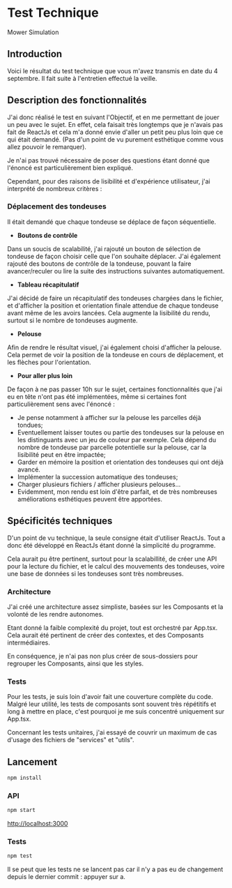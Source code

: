 # Test Technique

Mower Simulation

## Introduction

Voici le résultat du test technique que vous m'avez transmis en date du 4 septembre.
Il fait suite à l'entretien effectué la veille.

## Description des fonctionnalités

J'ai donc réalisé le test en suivant l'Objectif, et en me permettant de jouer un peu avec le sujet. En effet, cela faisait très longtemps que je n'avais pas fait de ReactJs et cela m'a donné envie d'aller un petit peu plus loin que ce qui était demandé. (Pas d'un point de vu purement esthétique comme vous allez pouvoir le remarquer).

Je n'ai pas trouvé nécessaire de poser des questions étant donné que l'énoncé est particulièrement bien expliqué.

Cependant, pour des raisons de lisibilité et d'expérience utilisateur, j'ai interprété de nombreux critères : 

### Déplacement des tondeuses

Il était demandé que chaque tondeuse se déplace de façon séquentielle. 

- **Boutons de contrôle**

Dans un soucis de scalabilité, j'ai rajouté un bouton de sélection de tondeuse de façon choisir celle que l'on souhaite déplacer.
J'ai également rajouté des boutons de contrôle de la tondeuse, pouvant la faire avancer/reculer ou lire la suite des instructions suivantes automatiquement.

- **Tableau récapitulatif**

J'ai décidé de faire un récapitulatif des tondeuses chargées dans le fichier, et d'afficher la position et orientation finale attendue de chaque tondeuse avant même de les avoirs lancées. Cela augmente la lisibilité du rendu, surtout si le nombre de tondeuses augmente.

- **Pelouse**

Afin de rendre le résultat visuel, j'ai également choisi d'afficher la pelouse. Cela permet de voir la position de la tondeuse en cours de déplacement, et les flèches pour l'orientation.

- **Pour aller plus loin**

De façon à ne pas passer 10h sur le sujet, certaines fonctionnalités que j'ai eu en tête n'ont pas été implémentées, même si certaines font particulièrement sens avec l'énoncé :
- Je pense notamment à afficher sur la pelouse les parcelles déjà tondues;
- Eventuellement laisser toutes ou partie des tondeuses sur la pelouse en les distinguants avec un jeu de couleur par exemple. Cela dépend du nombre de tondeuse par parcelle potentielle sur la pelouse, car la lisibilité peut en être impactée;
- Garder en mémoire la position et orientation des tondeuses qui ont déjà avancé.
- Implémenter la succession automatique des tondeuses;
- Charger plusieurs fichiers / afficher plusieurs pelouses...
- Evidemment, mon rendu est loin d'être parfait, et de très nombreuses améliorations esthétiques peuvent être apportées.


## Spécificités techniques

D'un point de vu technique, la seule consigne était d'utiliser ReactJs. Tout a donc été développé en ReactJs étant donné la simplicité du programme.

Cela aurait pu être pertinent, surtout pour la scalabillité, de créer une API pour la lecture du fichier, et le calcul des mouvements des tondeuses, voire une base de données si les tondeuses sont très nombreuses.

### Architecture

J'ai créé une architecture assez simpliste, basées sur les Composants et la volonté de les rendre autonomes.

Etant donné la faible complexité du projet, tout est orchestré par App.tsx. Cela aurait été pertinent de créer des contextes, et des Composants intermédiaires.

En conséquence, je n'ai pas non plus créer de sous-dossiers pour regrouper les Composants, ainsi que les styles.

### Tests

Pour les tests, je suis loin d'avoir fait une couverture complète du code.
Malgré leur utilité, les tests de composants sont souvent très répétitifs et long à mettre en place, c'est pourquoi je me suis concentré uniquement sur App.tsx.

Concernant les tests unitaires, j'ai essayé de couvrir un maximum de cas d'usage des fichiers de "services" et "utils".

## Lancement

```bash
npm install
```

### API

```bash
npm start
```

[http://localhost:3000](http://localhost:3000) 

### Tests

```bash
npm test
```
Il se peut que les tests ne se lancent pas car il n'y a pas eu de changement depuis le dernier commit : appuyer sur a.
